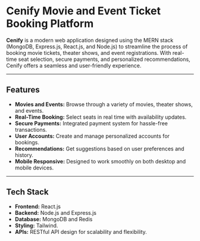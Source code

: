 # Cenify Movie and Event Ticket Booking Platform

**Cenify** is a modern web application designed using the MERN stack (MongoDB, Express.js, React.js, and Node.js) to streamline the process of booking movie tickets, theater shows, and event registrations. With real-time seat selection, secure payments, and personalized recommendations, Cenify offers a seamless and user-friendly experience.

---

## Features
- **Movies and Events:** Browse through a variety of movies, theater shows, and events.
- **Real-Time Booking:** Select seats in real time with availability updates.
- **Secure Payments:** Integrated payment system for hassle-free transactions.
- **User Accounts:** Create and manage personalized accounts for bookings.
- **Recommendations:** Get suggestions based on user preferences and history.
- **Mobile Responsive:** Designed to work smoothly on both desktop and mobile devices.

---

## Tech Stack
- **Frontend:** React.js
- **Backend:** Node.js and Express.js
- **Database:** MongoDB and Redis
- **Styling:** Tailwind.
- **APIs:** RESTful API design for scalability and flexibility.

